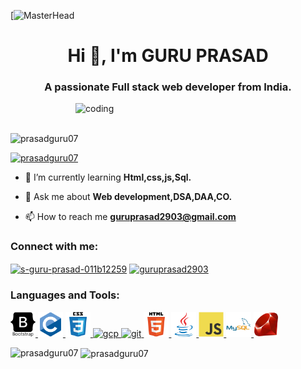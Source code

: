 [![MasterHead](https://www.bing.com/th/id/OGC.cf8378a0ae5189cbb20661101eebe7fb?pid=1.7&rurl=https%3a%2f%2fmiro.medium.com%2fmax%2f2708%2f1*z4N4oK5RicuyBmEQHuvn-w.gif&ehk=zAcN5AV7LdY0Jzkm6JWlH32xClVnSyywaAV5ETxazfw%3])
<h1 align="center">Hi 👋, I'm GURU PRASAD</h1>
<h3 align="center">A passionate Full stack web developer from India.</h3>
<img align="right" alt="coding" width="400" src="https://res.cloudinary.com/practicaldev/image/fetch/s--l6O_ZkIM--/c_imagga_scale,f_auto,fl_progressive,h_420,q_auto,w_1000/https://dev-to-uploads.s3.amazonaws.com/uploads/articles/yceo3xk3of14d3hbdkdp.png">
<br></br>
<p align="left"> <img src="https://komarev.com/ghpvc/?username=prasadguru07&label=Profile%20views&color=0e75b6&style=flat" alt="prasadguru07" /> </p>

<p align="left"> <a href="https://github.com/ryo-ma/github-profile-trophy"><img src="https://github-profile-trophy.vercel.app/?username=prasadguru07" alt="prasadguru07" /></a> </p>

- 🌱 I’m currently learning **Html,css,js,Sql.**

- 💬 Ask me about **Web development,DSA,DAA,CO.**

- 📫 How to reach me **guruprasad2903@gmail.com**

<h3 align="left">Connect with me:</h3>
<p align="left">
<a href="https://linkedin.com/in/s-guru-prasad-011b12259" target="blank"><img align="center" src="https://raw.githubusercontent.com/rahuldkjain/github-profile-readme-generator/master/src/images/icons/Social/linked-in-alt.svg" alt="s-guru-prasad-011b12259" height="30" width="40" /></a>
<a href="https://instagram.com/guruprasad2903" target="blank"><img align="center" src="https://raw.githubusercontent.com/rahuldkjain/github-profile-readme-generator/master/src/images/icons/Social/instagram.svg" alt="guruprasad2903" height="30" width="40" /></a>
</p>

<h3 align="left">Languages and Tools:</h3>
<p align="left"> <a href="https://getbootstrap.com" target="_blank" rel="noreferrer"> <img src="https://raw.githubusercontent.com/devicons/devicon/master/icons/bootstrap/bootstrap-plain-wordmark.svg" alt="bootstrap" width="40" height="40"/> </a> <a href="https://www.cprogramming.com/" target="_blank" rel="noreferrer"> <img src="https://raw.githubusercontent.com/devicons/devicon/master/icons/c/c-original.svg" alt="c" width="40" height="40"/> </a> <a href="https://www.w3schools.com/css/" target="_blank" rel="noreferrer"> <img src="https://raw.githubusercontent.com/devicons/devicon/master/icons/css3/css3-original-wordmark.svg" alt="css3" width="40" height="40"/> </a> <a href="https://cloud.google.com" target="_blank" rel="noreferrer"> <img src="https://www.vectorlogo.zone/logos/google_cloud/google_cloud-icon.svg" alt="gcp" width="40" height="40"/> </a> <a href="https://git-scm.com/" target="_blank" rel="noreferrer"> <img src="https://www.vectorlogo.zone/logos/git-scm/git-scm-icon.svg" alt="git" width="40" height="40"/> </a> <a href="https://www.w3.org/html/" target="_blank" rel="noreferrer"> <img src="https://raw.githubusercontent.com/devicons/devicon/master/icons/html5/html5-original-wordmark.svg" alt="html5" width="40" height="40"/> </a> <a href="https://www.java.com" target="_blank" rel="noreferrer"> <img src="https://raw.githubusercontent.com/devicons/devicon/master/icons/java/java-original.svg" alt="java" width="40" height="40"/> </a> <a href="https://developer.mozilla.org/en-US/docs/Web/JavaScript" target="_blank" rel="noreferrer"> <img src="https://raw.githubusercontent.com/devicons/devicon/master/icons/javascript/javascript-original.svg" alt="javascript" width="40" height="40"/> </a> <a href="https://www.mysql.com/" target="_blank" rel="noreferrer"> <img src="https://raw.githubusercontent.com/devicons/devicon/master/icons/mysql/mysql-original-wordmark.svg" alt="mysql" width="40" height="40"/> </a> <a href="https://www.ruby-lang.org/en/" target="_blank" rel="noreferrer"> <img src="https://raw.githubusercontent.com/devicons/devicon/master/icons/ruby/ruby-original.svg" alt="ruby" width="40" height="40"/> </a> </p>

<p><img align="left" src="https://github-readme-stats.vercel.app/api/top-langs?username=prasadguru07&show_icons=true&locale=en&layout=compact" alt="prasadguru07" /></p>

<p>&nbsp;<img align="center" src="https://github-readme-stats.vercel.app/api?username=prasadguru07&show_icons=true&locale=en" alt="prasadguru07" /></p>
